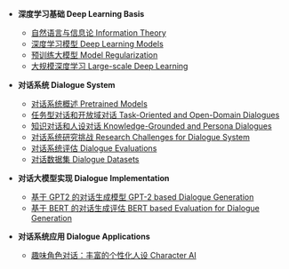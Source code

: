 
* **深度学习基础 Deep Learning Basis**
    * [自然语言与信息论 Information Theory](./1.1_nlp_info/README.md)
    * [深度学习模型 Deep Learning Models](./1.2_dl_models/README.md)
    * [预训练大模型 Model Regularization](./1.3_ptms/README.md)
    * [大规模深度学习 Large-scale Deep Learning](./1.4_large_dl/README.md)

* **对话系统 Dialogue System**
    * [对话系统概述 Pretrained Models](./2.1_dial_intro/README.md)
    * [任务型对话和开放域对话 Task-Oriented and Open-Domain Dialogues](./2.2_task_open/README.md)
    * [知识对话和人设对话 Knowledge-Grounded and Persona Dialogues](./2.3_klg_per/README.md)
    * [对话系统研究挑战 Research Challenges for Dialogue System](./2.4_dial_dir/README.md)
    * [对话系统评估 Dialogue Evaluations](./2.5_dial_eval/README.md)
    * [对话数据集 Dialogue Datasets](./2.6_dial_data/README.md)

* **对话大模型实现 Dialogue Implementation**
    * [基于 GPT2 的对话生成模型 GPT-2 based Dialogue Generation](./3.1_dial_gpt2/README.md)
    * [基于 BERT 的对话生成评估 BERT based Evaluation for Dialogue Generation](./3.2_dial_bert/README.md)

* **对话系统应用 Dialogue Applications**
    * [趣味角色对话：丰富的个性化人设 Character AI](./4.1_character_ai/README.md)